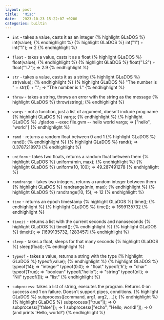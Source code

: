 ```yaml
---
layout: post
title:  "Misc"
date:   2023-10-23 15:22:07 +0200
categories: builtin
---
```


- `int` - takes a value, casts it as an integer
{% highlight GLaDOS %}
int(value);
{% endhighlight %}
{% highlight GLaDOS %}
int("1") + int("1"); => 2
{% endhighlight %}

- `float` - takes a value, casts it as a float
{% highlight GLaDOS %}
float(value);
{% endhighlight %}
{% highlight GLaDOS %}
float("1.2") + float("1.7"); => 2.9
{% endhighlight %}

- `str` - takes a value, casts it as a string
{% highlight GLaDOS %}
str(value);
{% endhighlight %}
{% highlight GLaDOS %}
"The number is " + str(1) + "."; => "The number is 1."
{% endhighlight %}

- `throw` - takes a string, throws an error with the string as the message
{% highlight GLaDOS %}
throw(string);
{% endhighlight %}

- `vargs` - not a function, just a list of argument, doesn't include prog name
{% highlight GLaDOS %}
vargs;
{% endhighlight %}
{% highlight GLaDOS %}
./glados --exec file.gvm -- hello world
vargs; => ["hello", "world"]
{% endhighlight %}


- `rand` - returns a random float between 0 and 1
{% highlight GLaDOS %}
rand();
{% endhighlight %}
{% highlight GLaDOS %}
rand(); => 0.3787218973
{% endhighlight %}

- `uniform` - takes two floats, returns a random float between them
{% highlight GLaDOS %}
uniform(min, max);
{% endhighlight %}
{% highlight GLaDOS %}
uniform(10, 100); => 49.287491278
{% endhighlight %}


- `randrange` - takes two integers, returns a random integer between them
{% highlight GLaDOS %}
randrange(min, max);
{% endhighlight %}
{% highlight GLaDOS %}
randrange(10, 15); => 12
{% endhighlight %}

- `time` - returns an epoch timestamp
{% highlight GLaDOS %}
time();
{% endhighlight %}
{% highlight GLaDOS %}
time(); => 1699135732
{% endhighlight %}

- `timeit` - returns a list with the current seconds and nanoseconds
{% highlight GLaDOS %}
timeit();
{% endhighlight %}
{% highlight GLaDOS %}
timeit(); => [1699135732, 1283457]
{% endhighlight %}

- `sleep` - takes a float, sleeps for that many seconds
{% highlight GLaDOS %}
sleep(float);
{% endhighlight %}

- `typeof` - takes a value, returns a string with the type
{% highlight GLaDOS %}
typeof(value);
{% endhighlight %}
{% highlight GLaDOS %}
typeof(14); => "integer"
typeof(0.0); => "float"
typeof('h'); => "char"
typeof(True); => "boolean"
typeof("hello"); => "string"
typeof(nil); => "Nil"
typeof([]); => "list"
{% endhighlight %}

- `subprocess`: takes a list of string, executes the program. Returns 0 on success and 1 on failure. Doesn't support pipes, conditions.
{% highlight GLaDOS %}
subprocess([command, arg1, arg2, ...]);
{% endhighlight %}
{% highlight GLaDOS %}
subprocess(["true"]); => 0
subprocess(["false"]); => 1
subprocess(["echo", "Hello, world!"]); => 0 (and prints 'Hello, world!')
{% endhighlight %}

